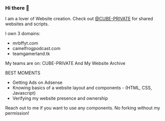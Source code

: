 ### Hi there 👋

I am a lover of Website creation. Check out [@CUBE-PRIVATE](https://github.com/CUBE-PRIVATE) for shared websites and scripts.

I own 3 domains:
- mrbffyt.com
- camelfrogpodcast.com
- teamgamerland.tk


My teams are on:
CUBE-PRIVATE
And My Website Archive

BEST MOMENTS
- Getting Ads on Adsense
- Knowing basics of a website layout and components - (HTML, CSS, Javascript)
- Verifying my website presence and ownership

Reach out to me if you want to use any components. No forking without my permission!
